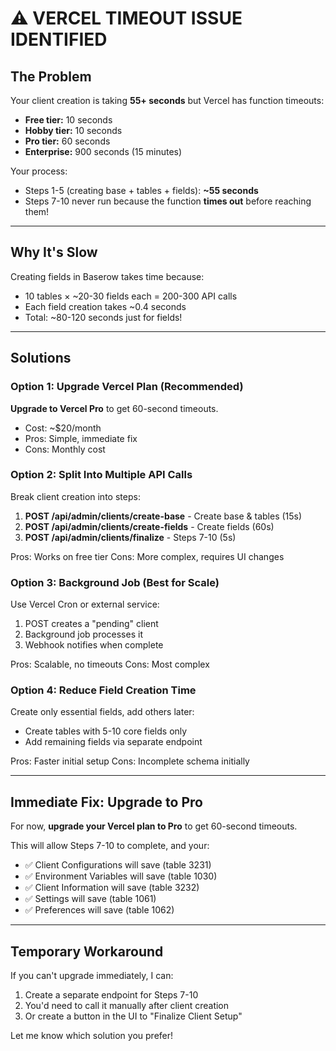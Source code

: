 # ⚠️ VERCEL TIMEOUT ISSUE IDENTIFIED

## The Problem

Your client creation is taking **55+ seconds** but Vercel has function timeouts:
- **Free tier:** 10 seconds
- **Hobby tier:** 10 seconds  
- **Pro tier:** 60 seconds
- **Enterprise:** 900 seconds (15 minutes)

Your process:
- Steps 1-5 (creating base + tables + fields): **~55 seconds**
- Steps 7-10 never run because the function **times out** before reaching them!

---

## Why It's Slow

Creating fields in Baserow takes time because:
- 10 tables × ~20-30 fields each = 200-300 API calls
- Each field creation takes ~0.4 seconds
- Total: ~80-120 seconds just for fields!

---

## Solutions

### Option 1: Upgrade Vercel Plan (Recommended)
**Upgrade to Vercel Pro** to get 60-second timeouts.
- Cost: ~$20/month
- Pros: Simple, immediate fix
- Cons: Monthly cost

### Option 2: Split Into Multiple API Calls
Break client creation into steps:
1. **POST /api/admin/clients/create-base** - Create base & tables (15s)
2. **POST /api/admin/clients/create-fields** - Create fields (60s)  
3. **POST /api/admin/clients/finalize** - Steps 7-10 (5s)

Pros: Works on free tier
Cons: More complex, requires UI changes

### Option 3: Background Job (Best for Scale)
Use Vercel Cron or external service:
1. POST creates a "pending" client
2. Background job processes it
3. Webhook notifies when complete

Pros: Scalable, no timeouts
Cons: Most complex

### Option 4: Reduce Field Creation Time
Create only essential fields, add others later:
- Create tables with 5-10 core fields only
- Add remaining fields via separate endpoint

Pros: Faster initial setup
Cons: Incomplete schema initially

---

## Immediate Fix: Upgrade to Pro

For now, **upgrade your Vercel plan to Pro** to get 60-second timeouts.

This will allow Steps 7-10 to complete, and your:
- ✅ Client Configurations will save (table 3231)
- ✅ Environment Variables will save (table 1030) 
- ✅ Client Information will save (table 3232)
- ✅ Settings will save (table 1061)
- ✅ Preferences will save (table 1062)

---

## Temporary Workaround

If you can't upgrade immediately, I can:
1. Create a separate endpoint for Steps 7-10
2. You'd need to call it manually after client creation
3. Or create a button in the UI to "Finalize Client Setup"

Let me know which solution you prefer!

